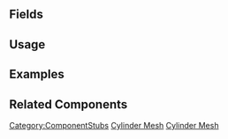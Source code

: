 <languages></languages> <translate>

## Fields

## Usage

## Examples

## Related Components

</translate>

[Category:ComponentStubs](Category:ComponentStubs "wikilink") [Cylinder
Mesh](Category:Components{{#translation:}} "wikilink") [Cylinder
Mesh](Category:Components:Assets:Procedural_Meshes{{#translation:}} "wikilink")